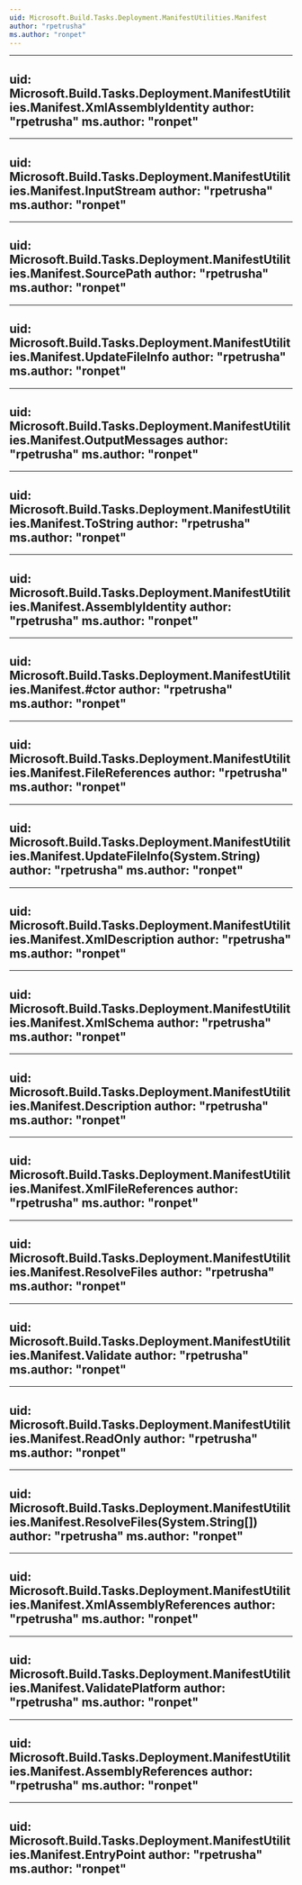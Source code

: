 ```yaml
---
uid: Microsoft.Build.Tasks.Deployment.ManifestUtilities.Manifest
author: "rpetrusha"
ms.author: "ronpet"
---
```


---
uid: Microsoft.Build.Tasks.Deployment.ManifestUtilities.Manifest.XmlAssemblyIdentity
author: "rpetrusha"
ms.author: "ronpet"
---

---
uid: Microsoft.Build.Tasks.Deployment.ManifestUtilities.Manifest.InputStream
author: "rpetrusha"
ms.author: "ronpet"
---

---
uid: Microsoft.Build.Tasks.Deployment.ManifestUtilities.Manifest.SourcePath
author: "rpetrusha"
ms.author: "ronpet"
---

---
uid: Microsoft.Build.Tasks.Deployment.ManifestUtilities.Manifest.UpdateFileInfo
author: "rpetrusha"
ms.author: "ronpet"
---

---
uid: Microsoft.Build.Tasks.Deployment.ManifestUtilities.Manifest.OutputMessages
author: "rpetrusha"
ms.author: "ronpet"
---

---
uid: Microsoft.Build.Tasks.Deployment.ManifestUtilities.Manifest.ToString
author: "rpetrusha"
ms.author: "ronpet"
---

---
uid: Microsoft.Build.Tasks.Deployment.ManifestUtilities.Manifest.AssemblyIdentity
author: "rpetrusha"
ms.author: "ronpet"
---

---
uid: Microsoft.Build.Tasks.Deployment.ManifestUtilities.Manifest.#ctor
author: "rpetrusha"
ms.author: "ronpet"
---

---
uid: Microsoft.Build.Tasks.Deployment.ManifestUtilities.Manifest.FileReferences
author: "rpetrusha"
ms.author: "ronpet"
---

---
uid: Microsoft.Build.Tasks.Deployment.ManifestUtilities.Manifest.UpdateFileInfo(System.String)
author: "rpetrusha"
ms.author: "ronpet"
---

---
uid: Microsoft.Build.Tasks.Deployment.ManifestUtilities.Manifest.XmlDescription
author: "rpetrusha"
ms.author: "ronpet"
---

---
uid: Microsoft.Build.Tasks.Deployment.ManifestUtilities.Manifest.XmlSchema
author: "rpetrusha"
ms.author: "ronpet"
---

---
uid: Microsoft.Build.Tasks.Deployment.ManifestUtilities.Manifest.Description
author: "rpetrusha"
ms.author: "ronpet"
---

---
uid: Microsoft.Build.Tasks.Deployment.ManifestUtilities.Manifest.XmlFileReferences
author: "rpetrusha"
ms.author: "ronpet"
---

---
uid: Microsoft.Build.Tasks.Deployment.ManifestUtilities.Manifest.ResolveFiles
author: "rpetrusha"
ms.author: "ronpet"
---

---
uid: Microsoft.Build.Tasks.Deployment.ManifestUtilities.Manifest.Validate
author: "rpetrusha"
ms.author: "ronpet"
---

---
uid: Microsoft.Build.Tasks.Deployment.ManifestUtilities.Manifest.ReadOnly
author: "rpetrusha"
ms.author: "ronpet"
---

---
uid: Microsoft.Build.Tasks.Deployment.ManifestUtilities.Manifest.ResolveFiles(System.String[])
author: "rpetrusha"
ms.author: "ronpet"
---

---
uid: Microsoft.Build.Tasks.Deployment.ManifestUtilities.Manifest.XmlAssemblyReferences
author: "rpetrusha"
ms.author: "ronpet"
---

---
uid: Microsoft.Build.Tasks.Deployment.ManifestUtilities.Manifest.ValidatePlatform
author: "rpetrusha"
ms.author: "ronpet"
---

---
uid: Microsoft.Build.Tasks.Deployment.ManifestUtilities.Manifest.AssemblyReferences
author: "rpetrusha"
ms.author: "ronpet"
---

---
uid: Microsoft.Build.Tasks.Deployment.ManifestUtilities.Manifest.EntryPoint
author: "rpetrusha"
ms.author: "ronpet"
---
